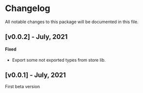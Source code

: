 # Changelog

All notable changes to this package will be documented in this file.

## [v0.0.2] - July, 2021

#### Fixed

- Export some not exported types from store lib.

## [v0.0.1] - July, 2021

First beta version
